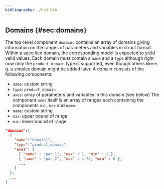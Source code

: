 ```yaml
---
bibliography: ./hs3.bib
---
```



## Domains {#sec:domains} 
The top-level component `domains` contains an array of domains giving information on the ranges of parameters and variables in struct format. Within a specified domain, the corresponding model is expected to yield valid values. Each domain must contain a `name` and a `type` although right now only the `product_domain` type is supported, even though others like e. g.&nbsp;a simplex domain might be added later. A domain consists of the following components: 

-   `name`: custom string 
-   `type`: `product_domain` 
-   `axes`: array of parameters and variables in this domain (see below) 
The component `axes` itself is an array of ranges each containing the components `min`, `max` and `name`. 
-   `name`: custom string 
-   `max`: upper bound of range 
-   `min`: lower bound of range 

```json title="Example: Domains"
"domains":[ 
  { 
    "name":"domain1", 
    "type":"product_domain", 
    "axes": [ 
      { "name" : "par_1", "max" : 1, "min" : 8 }, 
      { "name" : "par_2", "max" : 4.78, "min" : 6 }, 
      ... 
    ] 
  }, 
  ... 
]
``` 
